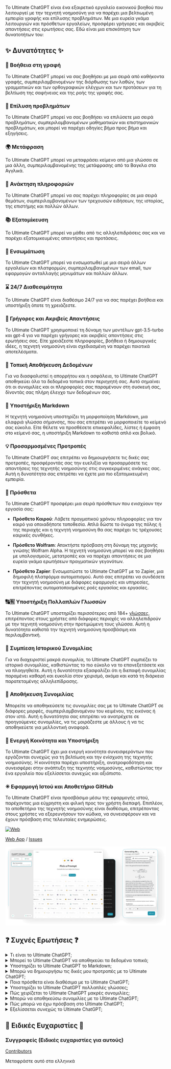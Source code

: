 Το Ultimate ChatGPT είναι ένα εξαιρετικό εργαλείο εικονικού βοηθού που λειτουργεί με την τεχνητή νοημοσύνη για να παρέχει μια βελτιωμένη εμπειρία γραφής και επίλυσης προβλημάτων. Με μια ευρεία γκάμα λειτουργιών και πρόσθετων εργαλείων, προσφέρει γρήγορες και ακριβείς απαντήσεις στις ερωτήσεις σας. Εδώ είναι μια επισκόπηση των δυνατοτήτων του:

## ✨ Δυνατότητες ✨

### 📝 Βοήθεια στη γραφή
Το Ultimate ChatGPT μπορεί να σας βοηθήσει με μια σειρά από καθήκοντα γραφής, συμπεριλαμβανομένων της διόρθωσης των λαθών, των γραμματικών και των ορθογραφικών ελέγχων και των προτάσεων για τη βελτίωση της σαφήνειας και της ροής της γραφής σας.

### 💭 Επίλυση προβλημάτων
Το Ultimate ChatGPT μπορεί να σας βοηθήσει να επιλύσετε μια σειρά προβλημάτων, συμπεριλαμβανομένων μαθηματικών και επιστημονικών προβλημάτων, και μπορεί να παρέχει οδηγίες βήμα προς βήμα και εξηγήσεις.

### 🌍 Μετάφραση
Το Ultimate ChatGPT μπορεί να μεταφράσει κείμενο από μια γλώσσα σε μια άλλη, συμπεριλαμβανομένης της μετάφρασης από τα Βαγκλα στα Αγγλικά.

### 📑 Ανάκτηση πληροφοριών
Το Ultimate ChatGPT μπορεί να σας παρέχει πληροφορίες σε μια σειρά θεμάτων, συμπεριλαμβανομένων των τρεχουσών ειδήσεων, της ιστορίας, της επιστήμης και πολλών άλλων.

### 📚 Εξατομίκευση
Το Ultimate ChatGPT μπορεί να μάθει από τις αλληλεπιδράσεις σας και να παρέχει εξατομικευμένες απαντήσεις και προτάσεις.

### 📎 Ενσωμάτωση
Το Ultimate ChatGPT μπορεί να ενσωματωθεί με μια σειρά άλλων εργαλείων και πλατφορμών, συμπεριλαμβανομένων των email, των εφαρμογών ανταλλαγής μηνυμάτων και πολλών άλλων.

### ⌛ 24/7 Διαθεσιμότητα
Το Ultimate ChatGPT είναι διαθέσιμο 24/7 για να σας παρέχει βοήθεια και υποστήριξη όποτε τη χρειάζεστε.

### 🚀 Γρήγορες και Ακριβείς Απαντήσεις
Το Ultimate ChatGPT χρησιμοποιεί τη δύναμη των μοντέλων gpt-3.5-turbo και gpt-4 για να παρέχει γρήγορες και ακριβείς απαντήσεις στις ερωτήσεις σας. Είτε χρειάζεστε πληροφορίες, βοήθεια ή δημιουργικές ιδέες, η τεχνητή νοημοσύνη είναι σχεδιασμένη να παρέχει ποιοτικά αποτελέσματα.

### 💾 Τοπική Αποθήκευση Δεδομένων
Για να διασφαλιστεί η απορρήτου και η ασφάλεια, το Ultimate ChatGPT αποθηκεύει όλα τα δεδομένα τοπικά στον περιηγητή σας. Αυτό σημαίνει ότι οι συνομιλίες και οι πληροφορίες σας παραμένουν στη συσκευή σας, δίνοντάς σας πλήρη έλεγχο των δεδομένων σας.

### 🔢 Υποστήριξη Markdown
Η τεχνητή νοημοσύνη υποστηρίζει τη μορφοποίηση Markdown, μια ελαφριά γλώσσα σήμανσης, που σας επιτρέπει να μορφοποιείτε το κείμενό σας εύκολα. Είτε θέλετε να προσθέσετε επικεφαλίδες, λίστες ή έμφαση στο κείμενό σας, η υποστήριξη Markdown το καθιστά απλό και βολικό.

### 💡 Προσαρμοσμένες Προτροπές
Το Ultimate ChatGPT σας επιτρέπει να δημιουργήσετε τις δικές σας προτροπές, προσφέροντάς σας την ευελιξία να προσαρμόσετε τις απαντήσεις της τεχνητής νοημοσύνης στις συγκεκριμένες ανάγκες σας. Αυτή η δυνατότητα σας επιτρέπει να έχετε μια πιο εξατομικευμένη εμπειρία.

### 🔆 Πρόσθετα
Το Ultimate ChatGPT προσφέρει μια σειρά πρόσθετων που ενισχύουν την εργασία σας:

- **Πρόσθετο Καιρού**: Λάβετε πραγματικού χρόνου πληροφορίες για τον καιρό για οποιαδήποτε τοποθεσία. Απλά δώστε το όνομα της πόλης ή της περιοχής και η τεχνητή νοημοσύνη θα σας παρέχει τις τρέχουσες καιρικές συνθήκες.

- **Πρόσθετο Wolfram**: Αποκτήστε πρόσβαση στη δύναμη της μηχανής γνώσης Wolfram Alpha. Η τεχνητή νοημοσύνη μπορεί να σας βοηθήσει με υπολογισμούς, μετατροπές και να παρέχει απαντήσεις σε μια ευρεία γκάμα ερωτήσεων πραγματικών γεγονότων.

- **Πρόσθετο Zapier**: Ενσωματώστε το Ultimate ChatGPT με το Zapier, μια δημοφιλή πλατφόρμα αυτοματισμού. Αυτό σας επιτρέπει να συνδέσετε την τεχνητή νοημοσύνη με διάφορες εφαρμογές και υπηρεσίες, επιτρέποντας αυτοματοποιημένες ροές εργασίας και εργασίες.

### 🔠🈶 Υποστήριξη Πολλαπλών Γλωσσών
Το Ultimate ChatGPT υποστηρίζει περισσότερες από 184+ [γλώσσες](./SUPPORTED_LANGUAGES.md), επιτρέποντας στους χρήστες από διάφορες περιοχές να αλληλεπιδρούν με την τεχνητή νοημοσύνη στην προτιμώμενη τους γλώσσα. Αυτή η δυνατότητα καθιστά την τεχνητή νοημοσύνη προσβάσιμη και περιλαμβαντική.

### 💬 Συμπίεση Ιστορικού Συνομιλίας
Για να διαχειριστεί μακρά συνομιλία, το Ultimate ChatGPT συμπιέζει το ιστορικό συνομιλίας, καθιστώντας το πιο εύκολο να το επανεξετάσετε και να πλοηγηθείτε. Αυτή η δυνατότητα εξασφαλίζει ότι η διεπαφή συνομιλίας παραμένει καθαρή και ευκολία στον χειρισμό, ακόμα και κατά τη διάρκεια παρατεταμένης αλληλεπίδρασης.

### 📂 Αποθήκευση Συνομιλίας
Μπορείτε να αποθηκεύσετε τις συνομιλίες σας με το Ultimate ChatGPT σε διάφορες μορφές, συμπεριλαμβανομένου του κειμένου, της εικόνας ή στον ιστό. Αυτή η δυνατότητα σας επιτρέπει να ανατρέχετε σε προηγούμενες συνομιλίες, να τις μοιράζεστε με άλλους ή να τις αποθηκεύετε για μελλοντική αναφορά.

### 🔑 Ενεργή Κοινότητα και Υποστήριξη
Το Ultimate ChatGPT έχει μια ενεργή κοινότητα συνεισφερόντων που εργάζονται συνεχώς για τη βελτίωση και την ενίσχυση της τεχνητής νοημοσύνης. Η κοινότητα παρέχει υποστήριξη, ανατροφοδότηση και συνεισφέρει στην ανάπτυξη της τεχνητής νοημοσύνης, καθιστώντας την ένα εργαλείο που εξελίσσεται συνεχώς και αξιόπιστο.

### ✳ Εφαρμογή Ιστού και Αποθετήριο GitHub
Το Ultimate ChatGPT είναι προσβάσιμο μέσω της εφαρμογής ιστού, παρέχοντας μια εύχρηστη και φιλική προς τον χρήστη διεπαφή. Επιπλέον, το αποθετήριο της τεχνητής νοημοσύνης είναι διαθέσιμο, επιτρέποντας στους χρήστες να εξερευνήσουν τον κώδικα, να συνεισφέρουν και να έχουν πρόσβαση στις τελευταίες ενημερώσεις.

[![Web][Web-image]][web-url]

[Web App](https://chatgpt.kiask.xyz/) / [Issues](https://github.com/ki-ask/The-Ultimate-ChatGPT/issues)

[web-url]: https://chatgpt.kiask.xyz
   
[download-url]: https://github.com/ki-ask/The-Ultimate-ChatGPT/releases

[Web-image]: https://img.shields.io/badge/Web-PWA-orange?logo=microsoftedge

![cover](./../../docs/images/cover.png)

</div>

## ❓ Συχνές Ερωτήσεις ❓

<details>
<summary>Τι είναι το Ultimate ChatGPT;</summary>
Το Ultimate ChatGPT είναι ένα εργαλείο εικονικού βοηθού που λειτουργεί με την τεχνητή νοημοσύνη και παρέχει γρήγορες και ακριβείς απαντήσεις στις ερωτήσεις σας και προσφέρει διάφορες λειτουργίες και πρόσθετα για να βελτιώσει τη γραφή και την επίλυση προβλημάτων σας.
</details>

<details>
<summary>Μπορεί το Ultimate ChatGPT να αποθηκεύει τα δεδομένα τοπικά;</summary>
Ναι, το Ultimate ChatGPT μπορεί να αποθηκεύει όλα τα δεδομένα τοπικά στον περιηγητή σας, διασφαλίζοντας την απορρήτου και την ασφάλεια των δεδομένων σας.
</details>

<details>
<summary>Υποστηρίζει το Ultimate ChatGPT το Markdown;</summary>
Ναι, το Ultimate ChatGPT υποστηρίζει το Markdown, επιτρέποντάς σας να μορφοποιήσετε το κείμενό σας και να δημιουργήσετε πλούσιο περιεχόμενο.
</details>

<details>
<summary>Μπορώ να δημιουργήσω τις δικές μου προτροπές με το Ultimate ChatGPT;</summary>
Ναι, μπορείτε να δημιουργήσετε τις δικές σας προτροπές και να προσαρμόσετε τις αλληλεπιδράσεις σας με το Ultimate ChatGPT.
</details>

<details>
<summary>Ποια πρόσθετα είναι διαθέσιμα με το Ultimate ChatGPT;</summary>
Το Ultimate ChatGPT προσφέρει πρόσθετα όπως το πρόσθετο Καιρού, το πρόσθετο Wolfram και το πρόσθετο Zapier για να διευκολύνει την εργασία σας και να παρέχει επιπλέον λειτουργικότητα.
</details>

<details>
<summary>Υποστηρίζει το Ultimate ChatGPT πολλαπλές γλώσσες;</summary>
Ναι, το Ultimate ChatGPT έχει ενσωματωμένες προτροπές σε πολλές γλώσσες, επιτρέποντας σας να επικοινωνείτε στη γλώσσα της επιλογής σας.
</details>

<details>
<summary>Πώς χειρίζεται το Ultimate ChatGPT μακρές συνομιλίες;</summary>
Το Ultimate ChatGPT συμπιέζει το ιστορικό της συνομιλίας για να χειριστεί αποτελεσματικά τις μακρές συνομιλίες και να παρέχει μια ομαλή εμπειρία.
</details>

<details>
<summary>Μπορώ να αποθηκεύσω συνομιλίες με το Ultimate ChatGPT;</summary>
Ναι, μπορείτε να αποθηκεύσετε συνομιλίες σε μορφή κειμένου, εικόνας ή στον ιστό χρησιμοποιώντας τη δυνατότητα κοινοποίησης του KiAsk.
</details>

<details>
<summary>Πώς μπορώ να έχω πρόσβαση στο Ultimate ChatGPT;</summary>
Το Ultimate ChatGPT είναι διαθέσιμο ως εφαρμογή ιστού και μπορείτε επίσης να έχετε πρόσβαση στο αποθετήριο GitHub για υποστήριξη και επιπλέον λειτουργίες.
</details>

<details>
<summary>Εξελίσσεται συνεχώς το Ultimate ChatGPT;</summary>
Ναι, το Ultimate ChatGPT εξελίσσεται συνεχώς με ενημερώσεις και βελτιώσεις, και έχει μια ενεργή κοινότητα συνεισφερόντων.
</details>

## 🎉 Ειδικές Ευχαριστίες 🎉

### Συγγραφείς (Ειδικές ευχαριστίες για αυτούς)

[Contributors](https://github.com/Yidadaa/ChatGPT-Next-Web/graphs/contributors)

Μεταφράστε αυτό στα ελληνικά